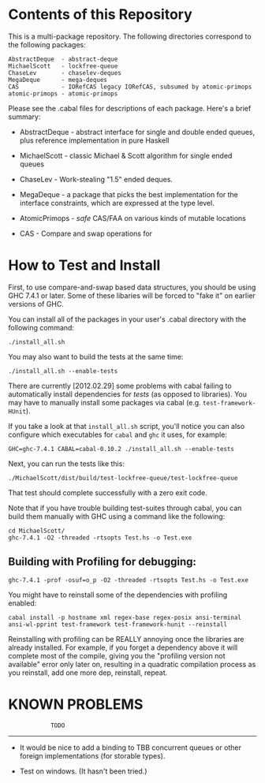
Contents of this Repository
================================================================================

This is a multi-package repository.  The following directories
correspond to the following packages:

    AbstractDeque  - abstract-deque
    MichaelScott   - lockfree-queue
    ChaseLev       - chaselev-deques
    MegaDeque      - mega-deques    
    CAS            - IORefCAS legacy IORefCAS, subsumed by atomic-primops
    atomic-primops - atomic-primops 

Please see the .cabal files for descriptions of each package.  Here's
a brief summary:


  * AbstractDeque - abstract interface for single and double ended
    queues, plus reference implementation in pure Haskell
  * MichaelScott - classic Michael & Scott algorithm for single ended
    queues
  * ChaseLev - Work-stealing "1.5" ended deques.
  * MegaDeque - a package that picks the best implementation for the
    interface constraints, which are expressed at the type level.

  * AtomicPrimops - *safe* CAS/FAA on various kinds of mutable locations     
  * CAS - Compare and swap operations for 

How to Test and Install
================================================================================

First, to use compare-and-swap based data structures, you should be
using GHC 7.4.1 or later.  Some of these libaries will be forced to
"fake it" on earlier versions of GHC.

You can install all of the packages in your user's .cabal directory
with the following command:

    ./install_all.sh

You may also want to build the tests at the same time:

    ./install_all.sh --enable-tests

There are currently [2012.02.29] some problems with cabal failing to
automatically install dependencies for *tests* (as opposed to
libraries).  You may have to manually install some packages via cabal
(e.g. `test-framework-HUnit`).

If you take a look at that `install_all.sh` script, you'll notice you
can also configure which executables for `cabal` and `ghc` it uses,
for example:

    GHC=ghc-7.4.1 CABAL=cabal-0.10.2 ./install_all.sh --enable-tests
    
Next, you can run the tests like this:

    ./MichaelScott/dist/build/test-lockfree-queue/test-lockfree-queue

That test should complete successfully with a zero exit code.

Note that if you have trouble building test-suites through cabal, you
can build them manually with GHC using a command like the following:

    cd MichaelScott/
    ghc-7.4.1 -O2 -threaded -rtsopts Test.hs -o Test.exe

Building with Profiling for debugging:
----------------------------------------


    ghc-7.4.1 -prof -osuf=o_p -O2 -threaded -rtsopts Test.hs -o Test.exe

You might have to reinstall some of the dependencies with profiling
enabled:

    cabal install -p hostname xml regex-base regex-posix ansi-terminal ansi-wl-pprint test-framework test-framework-hunit --reinstall           

Reinstalling with profiling can be REALLY annoying once the libraries
are already installed.  For example, if you forget a dependency above
it will complete most of the compile, giving you the "profiling
version not available" error only later on, resulting in a quadratic
compilation process as you reinstall, add one more dep, reinstall,
repeat.



KNOWN PROBLEMS
================================================================================

                TODO
----------------------------------------

 * It would be nice to add a binding to TBB concurrent queues or other
   foreign implementations (for storable types).

 * Test on windows.  (It hasn't been tried.)
